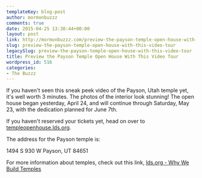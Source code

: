 ```yaml
---
templateKey: blog-post
author: mormonbuzzz
comments: true
date: 2015-04-25 13:30:44+00:00
layout: post
link: http://mormonbuzzz.com/preview-the-payson-temple-open-house-with-this-video-tour/
slug: preview-the-payson-temple-open-house-with-this-video-tour
legacySlug: preview-the-payson-temple-open-house-with-this-video-tour
title: Preview the Payson Temple Open House With This Video Tour
wordpress_id: 516
categories:
- The Buzzz
---
```


If you haven't seen this sneak peek video of the Payson, Utah temple yet, it's well worth 3 minutes. The photos of the interior look stunning!  The open house began yesterday, April 24, and will continue through Saturday, May 23, with the dedication planned for June 7th.



If you haven't reserved your tickets yet, head on over to [templeopenhouse.lds.org](https://templeopenhouse.lds.org/).

The address for the Payson temple is:

1494 S 930 W
Payson, UT 84651

For more information about temples, check out this link, [lds.org - Why We Build Temples](https://www.lds.org/church/temples/why-we-build-temples?lang=eng)
